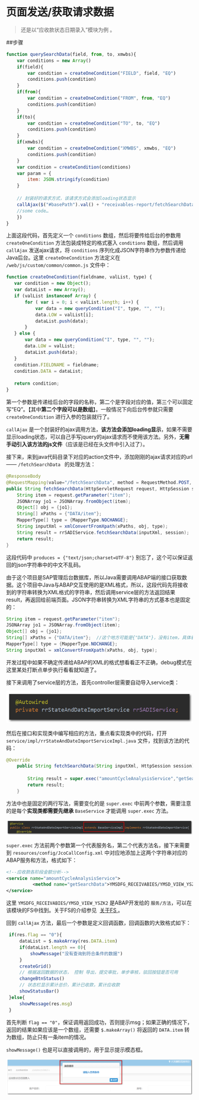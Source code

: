 # 页面发送/获取请求数据 

> 还是以“应收款状态日期录入”模块为例 。



##步骤

```javascript
function querySearchData(field, from, to, xmwbs){
    var conditions = new Array()
    if(field){
        var condition = createOneCondition("FIELD", field, "EQ")
        conditions.push(condition)
    }
    if(from){
        var condition = createOneCondition("FROM", from, "EQ")
        conditions.push(condition)
    }
    if(to){
        var condition = createOneCondition("TO", to, "EQ")
        conditions.push(condition)
    }
    if(xmwbs){
        var condition = createOneCondition("XMWBS", xmwbs, "EQ")
        conditions.push(condition)
    }
    var condition = createCondition(conditions)
    var param = {
        item: JSON.stringify(condition)
    }

    // 封装好的请求方式，该请求方式会添加loading状态显示
    callAjax($("#basePath").val() + "receivables-report/fetchSearchData", "POST", param, function(res){
	//some code…      
    })
}
```

上面这段代码，首先定义一个 `conditions` 数组，然后将要传给后台的参数用 `createOneCondition` 方法包装成特定的格式塞入 `conditions` 数组，然后调用 `callAjax` 发送ajax请求，将 `conditions` 序列化成JSON字符串作为参数传递给Java后台。这里 `createOneCondition` 方法定义在 `/web/js/custom/common/common.js` 文件中：

 ```javascript
function createOneCondition(fieldname, valList, type) {
	var condition = new Object();
	var dataList = new Array();
	if (valList instanceof Array) {
		for ( var i = 0; i < valList.length; i++) {
			var data = new queryCondition("I", type, "", "");
			data.LOW = valList[i];
			dataList.push(data);
		}
	} else {
		var data = new queryCondition("I", type, "", "");
		data.LOW = valList;
		dataList.push(data);
	}
	condition.FIELDNAME = fieldname;
	condition.DATA = dataList;

	return condition;
}
 ```

第一个参数是传递给后台的字段的名称，第二个是字段对应的值，第三个可以固定写“EQ”。【其中**第二个字段可以是数组**】。一般情况下向后台传参就只需要 `createOneCondition` 进行入参的包装就行了。

`callAjax` 是一个封装好的ajax调用方法，**该方法会添加loading显示**，如果不需要显示loading状态，可以自己手写jquery的ajax请求而不使用该方法。另外，**无需手动引入该方法的js文件**（应该是已经在头文件中引入过了）。



接下来，来到java代码目录下对应的action文件中，添加刚刚的ajax请求对应的url —— `/fetchSearchData ` 的处理方法： 

```java
@ResponseBody
@RequestMapping(value="/fetchSearchData", method = RequestMethod.POST, produces = {"text/json;charset=UTF-8"})
public String fetchSearchData(HttpServletRequest request, HttpSession session){
    String item = request.getParameter("item");
    JSONArray jo1 = JSONArray.fromObject(item);
    Object[] obj = {jo1};
    String[] xPaths = {"DATA/item"};
    MapperType[] type = {MapperType.NOCHANGE};
    String inputXml = xmlConvertFromXpath(xPaths, obj, type);
    String result = rrSADIService.fetchSearchData(inputXml, session);
    return result;
}
```

这段代码中 ` produces = {"text/json;charset=UTF-8"} ` 别忘了，这个可以保证返回的json字符串中的中文不乱码。

由于这个项目是SAP管理后台数据库，所以Java需要调用ABAP端的接口获取数据。这个项目中Java与ABAP交互使用的是XML格式，所以，这段代码先将接收到的字符串转换为XML格式的字符串，然后调用service层的方法返回结果result，再返回给前端页面。JSON字符串转换为XML字符串的方式基本也是固定的：

 ```java
 String item = request.getParameter("item");
 JSONArray jo1 = JSONArray.fromObject(item);
 Object[] obj = {jo1};
 String[] xPaths = {"DATA/item"};  //这个地方可能是{"DATA"}，没有item，具体看后台需要什么形式定，DATA/item最终生成的XML最外围会被<DATA><item>...</item></DATA>包裹
 MapperType[] type = {MapperType.NOCHANGE};
 String inputXml = xmlConvertFromXpath(xPaths, obj, type);
 ```

开发过程中如果不确定传递给ABAP的XML的格式想看看正不正确，debug模式在这里某处打断点单步执行看看就知道了。



接下来调用了service层的方法，首先controller层需要自动导入service类：

 ![pic-1](../images/sendAndRecvData-pic1.png)

然后在接口和实现类中编写相应的方法，重点看实现类中的代码，打开 `service/impl/rrStateAndDateImportServiceImpl.java` 文件，找到该方法的代码：

```java
@Override
    public String fetchSearchData(String inputXml, HttpSession session) {

        String result = super.exec("amountCycleAnalysisService","getSearchData", inputXml, session);
        return result;
    }
```

 方法中也是固定的两行写法，需要变化的是 `super.exec` 中前两个参数，需要注意的是每个**实现类都需要先继承**  `BaseService` 才能调用 `super.exec` 方法。 

![pic-2](../images/sendAndRecvData-pic2.png)

`super.exec` 方法前两个参数第一个代表服务名，第二个代表方法名，接下来需要到 `resources/config/JcoCallConfig.xml` 中对应地添加上这两个字符串对应的ABAP服务和方法，格式如下：

```xml
<!--应收款各阶段金额分析-->
<service name="amountCycleAnalysisService">
          <method name="getSearchData">YMSDFG_RECEIVABIES/YMSD_VIEW_YSZK2</method>
</service>
```

这里 `YMSDFG_RECEIVABIES/YMSD_VIEW_YSZK2` 是ABAP开发给的 `服务/方法`，可以在该模块的FS中找到。关于FS的介绍参见  [关于FS ](../others/aboutFS.md)。



回到 `callAjax` 方法，最后一个参数是定义回调函数，回调函数的大致格式如下：

```javascript
 if(res.flag == "0"){
     dataList = $.makeArray(res.DATA.item)
     if(dataList.length == 0){
         showMessage("没有查询到符合条件的数据")
     }
     createGrid()
     // 根据返回数据的状态， 控制 导出，提交审批，单步审核，驳回按钮是否可用
     changeBtnStatus()
     // 状态栏显示累计总价，累计已收款，累计应收款
     showStatusBar()
 }else{
     showMessage(res.msg)
 }
```

首先判断 `flag == "0"`，保证调用返回成功，否则提示msg；如果正确的情况下，返回的结果如果应该是一个数组，还需要 `$.makeArray()` 将返回的 `DATA.item` 转为数组，防止只有一条item的情况。

`showMessage()` 也是可以直接调用的，用于显示提示模态框。

![pic-3](../images/sendAndRecvData-pic3.png)


